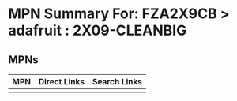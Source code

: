 



# MPN Summary For: FZA2X9CB > adafruit : 2X09-CLEANBIG

## MPNs
  

|MPN|Direct Links|Search Links|
| :--- | :--- | :--- |
||||
